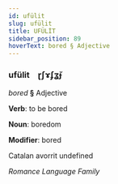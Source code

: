 ```yaml
---
id: ufülit
slug: ufülit
title: UFÜLİT
sidebar_position: 89
hoverText: bored § Adjective
---
```


### ufülit&emsp;<span kind="abugida">ɽʃɤʄʓ̆ɟ</span>

*bored* **§** Adjective

**Verb**: to be bored

**Noun**: boredom

**Modifier**: bored

Catalan avorrit undefined

*Romance Language Family*